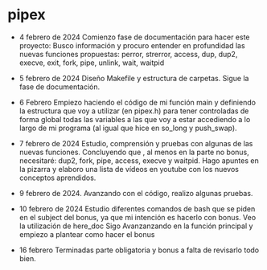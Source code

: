 # pipex

- 4 febrero de 2024
Comienzo fase de documentación para hacer este proyecto:
Busco información y procuro entender en profundidad las nuevas funciones propuestas:
	perror, strerror, access, dup, dup2, execve, exit, fork, pipe, unlink, wait, waitpid

- 5 febrero de 2024
Diseño Makefile y estructura de carpetas.
Sigue la fase de documentación.

- 6 Febrero
Empiezo haciendo el código de mi función main y definiendo la estructura que voy a utilizar (en pipex.h) para tener controladas de forma global todas las variables a las que voy a estar accediendo a lo largo de mi programa (al igual que hice en so_long y push_swap).

- 7 febrero de 2024
Estudio, comprensión y pruebas con algunas de las nuevas funciones.
Concluyendo que , al menos en la parte no bonus, necesitaré: dup2, fork, pipe, access, execve y waitpid.
Hago apuntes en la pizarra y elaboro una lista de vídeos en youtube con los nuevos conceptos aprendidos.

- 9 febrero de 2024.
Avanzando con el código, realizo algunas pruebas.

- 10 febrero de 2024
Estudio diferentes comandos de bash que se piden en el subject del bonus, ya que mi intención es hacerlo con bonus.
Veo la utilización de here_doc
Sigo Avanzanzando en la función principal y empiezo a plantear como hacer el bonus

- 16 febrero 
Terminadas parte obligatoria y bonus a falta de revisarlo todo bien.





